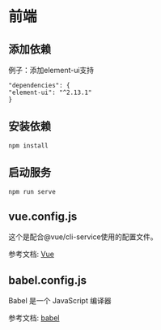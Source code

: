 # 前端

## 添加依赖
例子：添加element-ui支持

```
"dependencies": {
"element-ui": "^2.13.1"
}
```
## 安装依赖
```
npm install
```

## 启动服务
```
npm run serve
```
## vue.config.js
这个是配合@vue/cli-service使用的配置文件。

参考文档: [Vue](https://cli.vuejs.org/zh/config/)

## babel.config.js
Babel 是一个 JavaScript 编译器

参考文档: [babel](https://www.babeljs.cn/docs/7.2.0/configuration)
